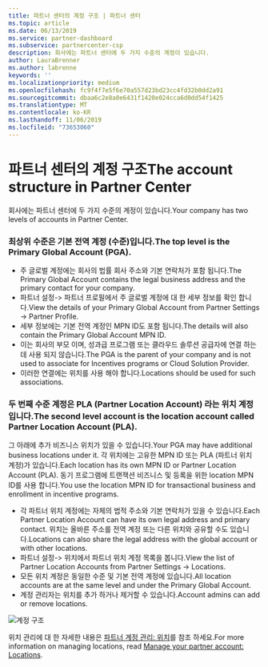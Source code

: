 ```yaml
---
title: 파트너 센터의 계정 구조 | 파트너 센터
ms.topic: article
ms.date: 06/13/2019
ms.service: partner-dashboard
ms.subservice: partnercenter-csp
description: 회사에는 파트너 센터에 두 가지 수준의 계정이 있습니다.
author: LauraBrenner
ms.author: labrenne
keywords: ''
ms.localizationpriority: medium
ms.openlocfilehash: fc9f4f7e5f6e70a557d23bd23cc4fd32b0dd2a91
ms.sourcegitcommit: dbaa6c2e8a0e6431f1420e024cca6d0dd54f1425
ms.translationtype: MT
ms.contentlocale: ko-KR
ms.lasthandoff: 11/06/2019
ms.locfileid: "73653060"
---
```

# <a name="the-account-structure-in-partner-center"></a><span data-ttu-id="caae9-103">파트너 센터의 계정 구조</span><span class="sxs-lookup"><span data-stu-id="caae9-103">The account structure in Partner Center</span></span>

<span data-ttu-id="caae9-104">회사에는 파트너 센터에 두 가지 수준의 계정이 있습니다.</span><span class="sxs-lookup"><span data-stu-id="caae9-104">Your company has two levels of accounts in Partner Center.</span></span> 

### <a name="the-top-level-is-the-primary-global-account-pga"></a><span data-ttu-id="caae9-105">최상위 수준은 기본 전역 계정 (수준)입니다.</span><span class="sxs-lookup"><span data-stu-id="caae9-105">The top level is the Primary Global Account (PGA).</span></span>

- <span data-ttu-id="caae9-106">주 글로벌 계정에는 회사의 법률 회사 주소와 기본 연락처가 포함 됩니다.</span><span class="sxs-lookup"><span data-stu-id="caae9-106">The Primary Global Account contains the legal business address and the primary contact for your company.</span></span> 
- <span data-ttu-id="caae9-107">파트너 설정-> 파트너 프로필에서 주 글로벌 계정에 대 한 세부 정보를 확인 합니다.</span><span class="sxs-lookup"><span data-stu-id="caae9-107">View the details of your Primary Global Account from Partner Settings -> Partner Profile.</span></span>
- <span data-ttu-id="caae9-108">세부 정보에는 기본 전역 계정인 MPN ID도 포함 됩니다.</span><span class="sxs-lookup"><span data-stu-id="caae9-108">The details will also contain the Primary Global Account MPN ID.</span></span> 
- <span data-ttu-id="caae9-109">이는 회사의 부모 이며, 성과급 프로그램 또는 클라우드 솔루션 공급자에 연결 하는 데 사용 되지 않습니다.</span><span class="sxs-lookup"><span data-stu-id="caae9-109">The PGA is the parent of your company and is not used to associate for Incentives programs or Cloud Solution Provider.</span></span> 
- <span data-ttu-id="caae9-110">이러한 연결에는 위치를 사용 해야 합니다.</span><span class="sxs-lookup"><span data-stu-id="caae9-110">Locations should be used for such associations.</span></span>

### <a name="the-second-level-account-is-the-location-account-called-partner-location-account-pla"></a><span data-ttu-id="caae9-111">두 번째 수준 계정은 PLA (Partner Location Account) 라는 위치 계정입니다.</span><span class="sxs-lookup"><span data-stu-id="caae9-111">The second level account is the location account called Partner Location Account (PLA).</span></span>

<span data-ttu-id="caae9-112">그 아래에 추가 비즈니스 위치가 있을 수 있습니다.</span><span class="sxs-lookup"><span data-stu-id="caae9-112">Your PGA may have additional business locations under it.</span></span> <span data-ttu-id="caae9-113">각 위치에는 고유한 MPN ID 또는 PLA (파트너 위치 계정)가 있습니다.</span><span class="sxs-lookup"><span data-stu-id="caae9-113">Each location has its own MPN ID or Partner Location Account (PLA).</span></span> <span data-ttu-id="caae9-114">동기 프로그램에 트랜잭션 비즈니스 및 등록을 위한 location MPN ID를 사용 합니다.</span><span class="sxs-lookup"><span data-stu-id="caae9-114">You use the location MPN ID for transactional business and enrollment in incentive programs.</span></span>

- <span data-ttu-id="caae9-115">각 파트너 위치 계정에는 자체의 법적 주소와 기본 연락처가 있을 수 있습니다.</span><span class="sxs-lookup"><span data-stu-id="caae9-115">Each Partner Location Account can have its own legal address and primary contact.</span></span> <span data-ttu-id="caae9-116">위치는 올바른 주소를 전역 계정 또는 다른 위치와 공유할 수도 있습니다.</span><span class="sxs-lookup"><span data-stu-id="caae9-116">Locations can also share the legal address with the global account or with other locations.</span></span>
- <span data-ttu-id="caae9-117">파트너 설정-> 위치에서 파트너 위치 계정 목록을 봅니다.</span><span class="sxs-lookup"><span data-stu-id="caae9-117">View the list of Partner Location Accounts from Partner Settings -> Locations.</span></span>
- <span data-ttu-id="caae9-118">모든 위치 계정은 동일한 수준 및 기본 전역 계정에 있습니다.</span><span class="sxs-lookup"><span data-stu-id="caae9-118">All location accounts are at the same level and under the Primary Global Account.</span></span>
- <span data-ttu-id="caae9-119">계정 관리자는 위치를 추가 하거나 제거할 수 있습니다.</span><span class="sxs-lookup"><span data-stu-id="caae9-119">Account admins can add or remove locations.</span></span>

![계정 구조](images/accountstructure.png)

<span data-ttu-id="caae9-121">위치 관리에 대 한 자세한 내용은 [파트너 계정 관리: 위치](manage-locations.md)를 참조 하세요.</span><span class="sxs-lookup"><span data-stu-id="caae9-121">For more information on managing locations, read [Manage your partner account: Locations](manage-locations.md).</span></span> 




















